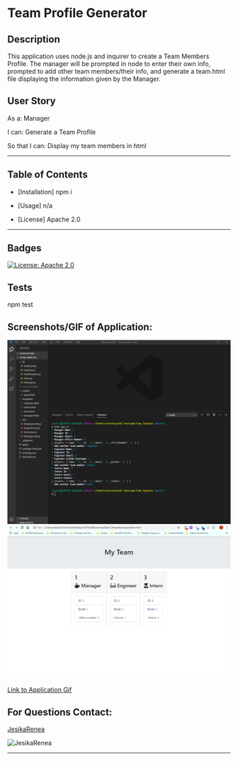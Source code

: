 
  # Team Profile Generator
  
  ## Description 
  This application uses node.js and inquirer to create a Team Members Profile. The manager will be prompted in node to enter their own info, prompted to add other team members/their info, and generate a team.html file displaying the information given by the Manager.
  
  ## User Story
  
  As a:
   Manager 
  
  I can:
   Generate a Team Profile
   
  So that I can: 
   Display my team members in html

  ---
  
  
  ## Table of Contents
  
  * [Installation] npm i
  
  * [Usage] n/a
  
  * [License] Apache 2.0 
  
  ---
  
  ## Badges
    
[![License: Apache 2.0](https://img.shields.io/badge/License-Apache%202.0-blue.svg)](https://opensource.org/licenses/Apache-2.0)
  
    
  ## Tests
  npm test


 ## Screenshots/GIF of Application:
 ![InquirerPrompts](/lib/node_ss.png)
 ![TeamHTML](/lib/teamhtml_ss.png)

 [Link to Application Gif](https://drive.google.com/file/d/1MUPr7xSfQ9qdVK6nI-MbKxxCVaN1Vi7Z/view)


  ## For Questions Contact:

  [JesikaRenea](https://github.com/JesikaRenea)


  ![JesikaRenea](https://avatars1.githubusercontent.com/u/57422359?v=4)
  
  
  ---
  